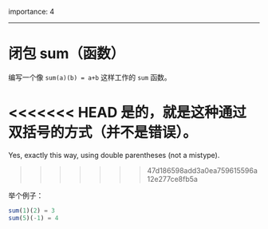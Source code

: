 importance: 4

---

# 闭包 sum（函数）

编写一个像 `sum(a)(b) = a+b` 这样工作的 `sum` 函数。

<<<<<<< HEAD
是的，就是这种通过双括号的方式（并不是错误）。
=======
Yes, exactly this way, using double parentheses (not a mistype).
>>>>>>> 47d186598add3a0ea759615596a12e277ce8fb5a

举个例子：

```js
sum(1)(2) = 3
sum(5)(-1) = 4
```

